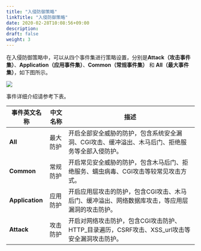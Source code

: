 ```yaml
---
title: "入侵防御策略"
linkTitle: "入侵防御策略"
date: 2020-02-28T10:08:56+09:00
description:
draft: false
weight: 3
---
```


在入侵防御策略中，可以从四个事件集进行策略设置，分别是**Attack（攻击事件集）**、**Application（应用事件集）**、**Common（常规事件集）** 和 **All（最大事件集）**，如下图所示。

![](../_images/attack_setting.png)

事件详细介绍请参考下表。

| 事件英文名称    | 中文名称 | 描述                                                         |
| --------------- | -------- | ------------------------------------------------------------ |
| **All**         | 最大防护 | 开启全部安全威胁的防护，包含系统安全漏洞、CGI攻击、缓冲溢出、木马后门、拒绝服务等全部入侵防护。 |
| **Common**      | 常规防护 | 开启常见安全威胁的防护，包含木马后门、拒绝服务、蠕虫病毒、CGI攻击等较常见攻击方式。 |
| **Application** | 应用防护 | 开启应用层攻击的防护，包含CGI攻击、木马后门、缓冲溢出、网络数据库攻击，等应用层漏洞的攻击防护。 |
| **Attack**      | 攻击防护 | 开启对网络攻击防护，包含CGI攻击防护、HTTP_目录遍历，CSRF攻击、XSS_url攻击等安全漏洞攻击防护。 |

